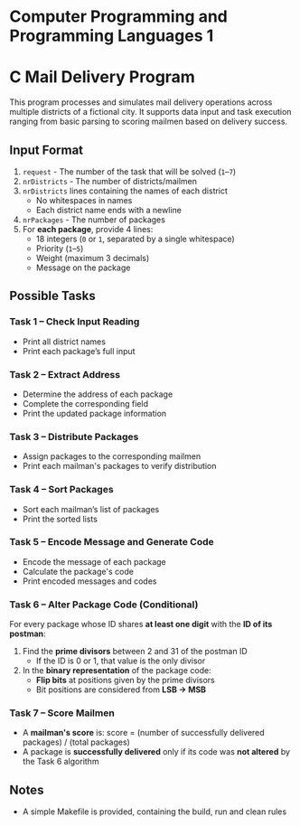 # Computer Programming and Programming Languages 1
# C Mail Delivery Program

This program processes and simulates mail delivery operations across multiple districts of a fictional city. It supports data input and task execution ranging from basic parsing to scoring mailmen based on delivery success.

## Input Format

1. `request` - The number of the task that will be solved (`1`–`7`)  
2. `nrDistricts` - The number of districts/mailmen  
3. `nrDistricts` lines containing the names of each district  
   - No whitespaces in names  
   - Each district name ends with a newline  
4. `nrPackages` - The number of packages  
5. For **each package**, provide 4 lines:
   - 18 integers (`0` or `1`, separated by a single whitespace)
   - Priority (`1`–`5`)
   - Weight (maximum 3 decimals)
   - Message on the package

## Possible Tasks

### Task 1 – Check Input Reading
- Print all district names
- Print each package’s full input

### Task 2 – Extract Address
- Determine the address of each package
- Complete the corresponding field
- Print the updated package information

### Task 3 – Distribute Packages
- Assign packages to the corresponding mailmen
- Print each mailman's packages to verify distribution

### Task 4 – Sort Packages
- Sort each mailman’s list of packages
- Print the sorted lists

### Task 5 – Encode Message and Generate Code
- Encode the message of each package
- Calculate the package's code
- Print encoded messages and codes

### Task 6 – Alter Package Code (Conditional)
For every package whose ID shares **at least one digit** with the **ID of its postman**:

1. Find the **prime divisors** between 2 and 31 of the postman ID  
   - If the ID is 0 or 1, that value is the only divisor
2. In the **binary representation** of the package code:  
   - **Flip bits** at positions given by the prime divisors  
   - Bit positions are considered from **LSB → MSB**

### Task 7 – Score Mailmen
- A **mailman's score** is: score = (number of successfully delivered packages) / (total packages)
- A package is **successfully delivered** only if its code was **not altered** by the Task 6 algorithm

## Notes
- A simple Makefile is provided, containing the build, run and clean rules
